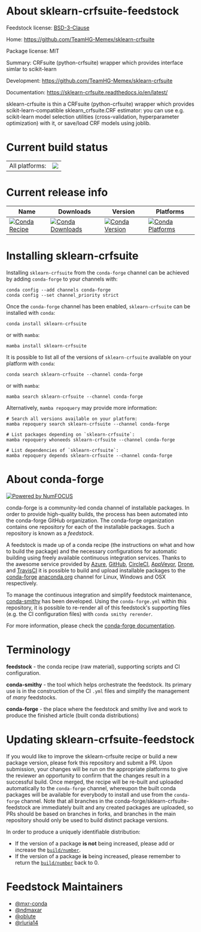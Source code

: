 About sklearn-crfsuite-feedstock
================================

Feedstock license: [BSD-3-Clause](https://github.com/conda-forge/sklearn-crfsuite-feedstock/blob/main/LICENSE.txt)

Home: https://github.com/TeamHG-Memex/sklearn-crfsuite

Package license: MIT

Summary: CRFsuite (python-crfsuite) wrapper which provides interface simlar to scikit-learn

Development: https://github.com/TeamHG-Memex/sklearn-crfsuite

Documentation: https://sklearn-crfsuite.readthedocs.io/en/latest/

sklearn-crfsuite is thin a CRFsuite (python-crfsuite) wrapper which provides scikit-learn-compatible
sklearn_crfsuite.CRF estimator: you can use e.g. scikit-learn model selection utilities (cross-validation,
hyperparameter optimization) with it, or save/load CRF models using joblib.


Current build status
====================


<table><tr><td>All platforms:</td>
    <td>
      <a href="https://dev.azure.com/conda-forge/feedstock-builds/_build/latest?definitionId=9416&branchName=main">
        <img src="https://dev.azure.com/conda-forge/feedstock-builds/_apis/build/status/sklearn-crfsuite-feedstock?branchName=main">
      </a>
    </td>
  </tr>
</table>

Current release info
====================

| Name | Downloads | Version | Platforms |
| --- | --- | --- | --- |
| [![Conda Recipe](https://img.shields.io/badge/recipe-sklearn--crfsuite-green.svg)](https://anaconda.org/conda-forge/sklearn-crfsuite) | [![Conda Downloads](https://img.shields.io/conda/dn/conda-forge/sklearn-crfsuite.svg)](https://anaconda.org/conda-forge/sklearn-crfsuite) | [![Conda Version](https://img.shields.io/conda/vn/conda-forge/sklearn-crfsuite.svg)](https://anaconda.org/conda-forge/sklearn-crfsuite) | [![Conda Platforms](https://img.shields.io/conda/pn/conda-forge/sklearn-crfsuite.svg)](https://anaconda.org/conda-forge/sklearn-crfsuite) |

Installing sklearn-crfsuite
===========================

Installing `sklearn-crfsuite` from the `conda-forge` channel can be achieved by adding `conda-forge` to your channels with:

```
conda config --add channels conda-forge
conda config --set channel_priority strict
```

Once the `conda-forge` channel has been enabled, `sklearn-crfsuite` can be installed with `conda`:

```
conda install sklearn-crfsuite
```

or with `mamba`:

```
mamba install sklearn-crfsuite
```

It is possible to list all of the versions of `sklearn-crfsuite` available on your platform with `conda`:

```
conda search sklearn-crfsuite --channel conda-forge
```

or with `mamba`:

```
mamba search sklearn-crfsuite --channel conda-forge
```

Alternatively, `mamba repoquery` may provide more information:

```
# Search all versions available on your platform:
mamba repoquery search sklearn-crfsuite --channel conda-forge

# List packages depending on `sklearn-crfsuite`:
mamba repoquery whoneeds sklearn-crfsuite --channel conda-forge

# List dependencies of `sklearn-crfsuite`:
mamba repoquery depends sklearn-crfsuite --channel conda-forge
```


About conda-forge
=================

[![Powered by
NumFOCUS](https://img.shields.io/badge/powered%20by-NumFOCUS-orange.svg?style=flat&colorA=E1523D&colorB=007D8A)](https://numfocus.org)

conda-forge is a community-led conda channel of installable packages.
In order to provide high-quality builds, the process has been automated into the
conda-forge GitHub organization. The conda-forge organization contains one repository
for each of the installable packages. Such a repository is known as a *feedstock*.

A feedstock is made up of a conda recipe (the instructions on what and how to build
the package) and the necessary configurations for automatic building using freely
available continuous integration services. Thanks to the awesome service provided by
[Azure](https://azure.microsoft.com/en-us/services/devops/), [GitHub](https://github.com/),
[CircleCI](https://circleci.com/), [AppVeyor](https://www.appveyor.com/),
[Drone](https://cloud.drone.io/welcome), and [TravisCI](https://travis-ci.com/)
it is possible to build and upload installable packages to the
[conda-forge](https://anaconda.org/conda-forge) [anaconda.org](https://anaconda.org/)
channel for Linux, Windows and OSX respectively.

To manage the continuous integration and simplify feedstock maintenance,
[conda-smithy](https://github.com/conda-forge/conda-smithy) has been developed.
Using the ``conda-forge.yml`` within this repository, it is possible to re-render all of
this feedstock's supporting files (e.g. the CI configuration files) with ``conda smithy rerender``.

For more information, please check the [conda-forge documentation](https://conda-forge.org/docs/).

Terminology
===========

**feedstock** - the conda recipe (raw material), supporting scripts and CI configuration.

**conda-smithy** - the tool which helps orchestrate the feedstock.
                   Its primary use is in the construction of the CI ``.yml`` files
                   and simplify the management of *many* feedstocks.

**conda-forge** - the place where the feedstock and smithy live and work to
                  produce the finished article (built conda distributions)


Updating sklearn-crfsuite-feedstock
===================================

If you would like to improve the sklearn-crfsuite recipe or build a new
package version, please fork this repository and submit a PR. Upon submission,
your changes will be run on the appropriate platforms to give the reviewer an
opportunity to confirm that the changes result in a successful build. Once
merged, the recipe will be re-built and uploaded automatically to the
`conda-forge` channel, whereupon the built conda packages will be available for
everybody to install and use from the `conda-forge` channel.
Note that all branches in the conda-forge/sklearn-crfsuite-feedstock are
immediately built and any created packages are uploaded, so PRs should be based
on branches in forks, and branches in the main repository should only be used to
build distinct package versions.

In order to produce a uniquely identifiable distribution:
 * If the version of a package **is not** being increased, please add or increase
   the [``build/number``](https://docs.conda.io/projects/conda-build/en/latest/resources/define-metadata.html#build-number-and-string).
 * If the version of a package **is** being increased, please remember to return
   the [``build/number``](https://docs.conda.io/projects/conda-build/en/latest/resources/define-metadata.html#build-number-and-string)
   back to 0.

Feedstock Maintainers
=====================

* [@mxr-conda](https://github.com/mxr-conda/)
* [@ndmaxar](https://github.com/ndmaxar/)
* [@oblute](https://github.com/oblute/)
* [@rluria14](https://github.com/rluria14/)

